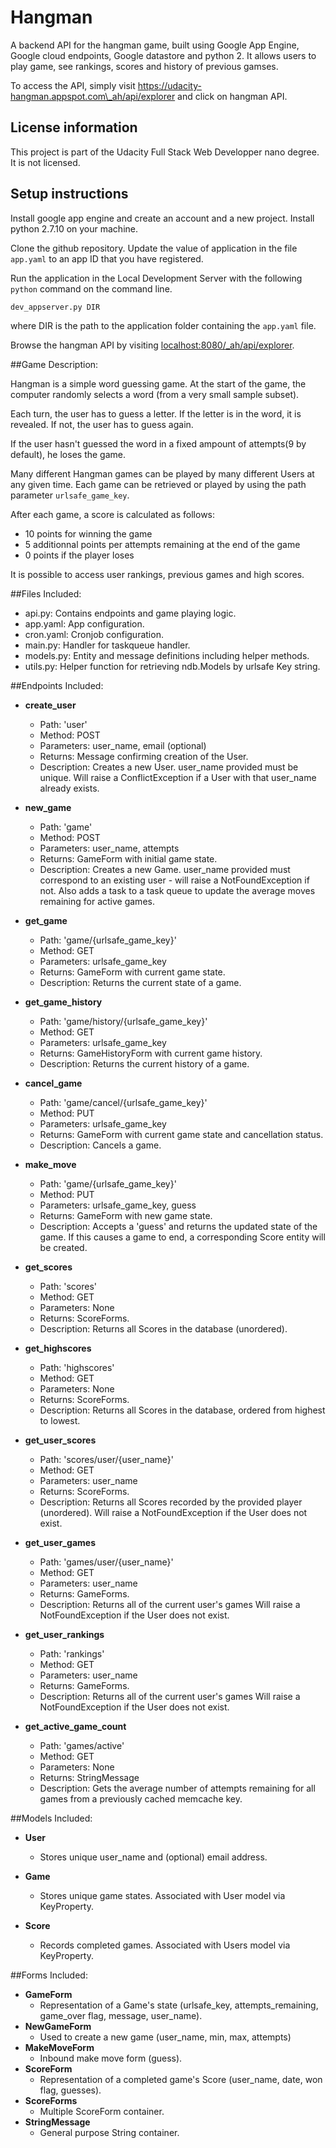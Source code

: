 # Hangman

A backend API for the hangman game, built using Google App Engine, Google cloud endpoints, Google datastore and python 2. It allows users to play game, see rankings, scores and history of previous gamses.

To access the API, simply visit https://udacity-hangman.appspot.com\_ah/api/explorer and click on hangman API.

## License information

This project is part of the Udacity Full Stack Web Developper nano degree. It is not licensed.

## Setup instructions

Install google app engine and create an account and a new project.
Install python 2.7.10 on your machine.

Clone the github repository.
Update the value of application in the file `app.yaml` to an app ID that you have registered.

Run the application in the Local Development Server with the following `python` command on the command line.

`dev_appserver.py DIR`

where DIR is the path to the application folder containing the `app.yaml` file.

Browse the hangman API by visiting [localhost:8080/_ah/api/explorer](http://localhost:8080/_ah/api/explorer). 



 
##Game Description:

Hangman is a simple word guessing game. At the start of the game, the computer randomly selects a word (from a very small sample subset).

Each turn, the user has to guess a letter. If the letter is in the word, it is revealed. If not, the user has to guess again.

If the user hasn't guessed the word in a fixed ampount of attempts(9 by default), he loses the game.

Many different Hangman games can be played by many different Users at any given time. Each game can be retrieved or played by using the path parameter `urlsafe_game_key`.

After each game, a score is calculated as follows:
- 10 points for winning the game
- 5 additionnal points per attempts remaining at the end of the game
- 0 points if the player loses

It is possible to access user rankings, previous games and high scores.

##Files Included:
 - api.py: Contains endpoints and game playing logic.
 - app.yaml: App configuration.
 - cron.yaml: Cronjob configuration.
 - main.py: Handler for taskqueue handler.
 - models.py: Entity and message definitions including helper methods.
 - utils.py: Helper function for retrieving ndb.Models by urlsafe Key string.

##Endpoints Included:
 - **create_user**
    - Path: 'user'
    - Method: POST
    - Parameters: user_name, email (optional)
    - Returns: Message confirming creation of the User.
    - Description: Creates a new User. user_name provided must be unique. Will 
    raise a ConflictException if a User with that user_name already exists.
    
 - **new_game**
    - Path: 'game'
    - Method: POST
    - Parameters: user_name, attempts
    - Returns: GameForm with initial game state.
    - Description: Creates a new Game. user_name provided must correspond to an
    existing user - will raise a NotFoundException if not. Also adds a task to a task queue to update the average moves remaining
    for active games.
     
 - **get_game**
    - Path: 'game/{urlsafe_game_key}'
    - Method: GET
    - Parameters: urlsafe_game_key
    - Returns: GameForm with current game state.
    - Description: Returns the current state of a game.

 - **get_game_history**
    - Path: 'game/history/{urlsafe_game_key}'
    - Method: GET
    - Parameters: urlsafe_game_key
    - Returns: GameHistoryForm with current game history.
    - Description: Returns the current history of a game.

 - **cancel_game**
    - Path: 'game/cancel/{urlsafe_game_key}'
    - Method: PUT
    - Parameters: urlsafe_game_key
    - Returns: GameForm with current game state and cancellation status.
    - Description: Cancels a game.
    
 - **make_move**
    - Path: 'game/{urlsafe_game_key}'
    - Method: PUT
    - Parameters: urlsafe_game_key, guess
    - Returns: GameForm with new game state.
    - Description: Accepts a 'guess' and returns the updated state of the game.
    If this causes a game to end, a corresponding Score entity will be created.
    
 - **get_scores**
    - Path: 'scores'
    - Method: GET
    - Parameters: None
    - Returns: ScoreForms.
    - Description: Returns all Scores in the database (unordered).

 - **get_highscores**
    - Path: 'highscores'
    - Method: GET
    - Parameters: None
    - Returns: ScoreForms.
    - Description: Returns all Scores in the database, ordered from highest to lowest.
    
 - **get_user_scores**
    - Path: 'scores/user/{user_name}'
    - Method: GET
    - Parameters: user_name
    - Returns: ScoreForms. 
    - Description: Returns all Scores recorded by the provided player (unordered).
    Will raise a NotFoundException if the User does not exist.

 - **get_user_games**
    - Path: 'games/user/{user_name}'
    - Method: GET
    - Parameters: user_name
    - Returns: GameForms. 
    - Description: Returns all of the current user's games
    Will raise a NotFoundException if the User does not exist.

 - **get_user_rankings**
    - Path: 'rankings'
    - Method: GET
    - Parameters: user_name
    - Returns: GameForms. 
    - Description: Returns all of the current user's games
    Will raise a NotFoundException if the User does not exist.
    
 - **get_active_game_count**
    - Path: 'games/active'
    - Method: GET
    - Parameters: None
    - Returns: StringMessage
    - Description: Gets the average number of attempts remaining for all games
    from a previously cached memcache key.

##Models Included:
 - **User**
    - Stores unique user_name and (optional) email address.
    
 - **Game**
    - Stores unique game states. Associated with User model via KeyProperty.
    
 - **Score**
    - Records completed games. Associated with Users model via KeyProperty.
    
##Forms Included:
 - **GameForm**
    - Representation of a Game's state (urlsafe_key, attempts_remaining,
    game_over flag, message, user_name).
 - **NewGameForm**
    - Used to create a new game (user_name, min, max, attempts)
 - **MakeMoveForm**
    - Inbound make move form (guess).
 - **ScoreForm**
    - Representation of a completed game's Score (user_name, date, won flag,
    guesses).
 - **ScoreForms**
    - Multiple ScoreForm container.
 - **StringMessage**
    - General purpose String container.
